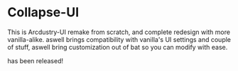 # Collapse-UI
This is Arcdustry-UI remake from scratch, and complete redesign with more vanilla-alike. aswell brings compatibility with vanilla's UI settings and couple of stuff, aswell bring customization out of bat so you can modify with ease.

has been released!